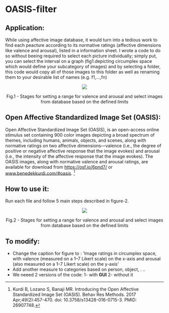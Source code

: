 # OASIS-filter

## Application:
While using affective image database, it would turn into a tedious work to find each peacture according to its normative ratings (affective dimensions like valence and arousal), listed in a information sheet. I wrote a code to do so without beeing required to select each picture individually; simply put, you can select the interval on a graph (fig1.depicting circumplex space  which would define your subcategory of images) and by selecting a folder, this code would copy all of those images to this folder as well as renaming them to your desirable list of names (e.g. f1,...,fn)
<p align = "center">
<img src='https://user-images.githubusercontent.com/48652270/136156286-a737804e-1950-4b12-a6ed-211d016f830c.png'>
</p>
<p align = "center">
Fig.1 - Stages for setting a range for valence and arousal and select images from database based on the defined limits
</p>


## Open Affective Standardized Image Set (OASIS):
Open Affective Standardized Image Set (OASIS), is an open-access online stimulus set containing 900 color images depicting a broad spectrum of themes, including humans, animals, objects, and scenes, along with normative ratings on two affective dimensions—valence (i.e., the degree of positive or negative affective response that the image evokes) and arousal (i.e., the intensity of the affective response that the image evokes). The OASIS images, along with normative valence and arousal ratings, are available for download from https://osf.io/6pnd7/ or www.benedekkurdi.com/#oasis. [^fn1]

## How to use it:
Run each file and follow 5 main steps described in figure-2.

<p align = "center">
<img src='https://user-images.githubusercontent.com/48652270/133934879-bda7673a-4ef6-4d06-8889-e66a56038b61.jpg'>
</p>
<p align = "center">
Fig.2 - Stages for setting a range for valence and arousal and select images from database based on the defined limits
</p>


## To modify:
- Change the caption for figure to : 'Image ratings in circumplex space, with valence (measured on a 1–7 Likert scale) on the x-axis and arousal (also measured on a 1–7 Likert
scale) on the y-axis'
- Add another measure to categories based on person, object, . ..
- We neeed 2 versions of the code: 1- with **GUI** 2- without it 
[^fn1]: Kurdi B, Lozano S, Banaji MR. Introducing the Open Affective Standardized Image Set (OASIS). Behav Res Methods. 2017 Apr;49(2):457-470. doi: 10.3758/s13428-016-0715-3. PMID: 26907748.
